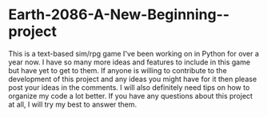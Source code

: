 # Earth-2086-A-New-Beginning--project
This is a text-based sim/rpg game I've been working on in Python for over a year now. I have so many more ideas and features to include in this game but have yet to get to them. If anyone is willing to contribute to the development of this project and any ideas you might have for it then please post your ideas in the comments. I will also definitely need tips on how to organize my code a lot better. If you have any questions about this project at all, I will try my best to answer them.
